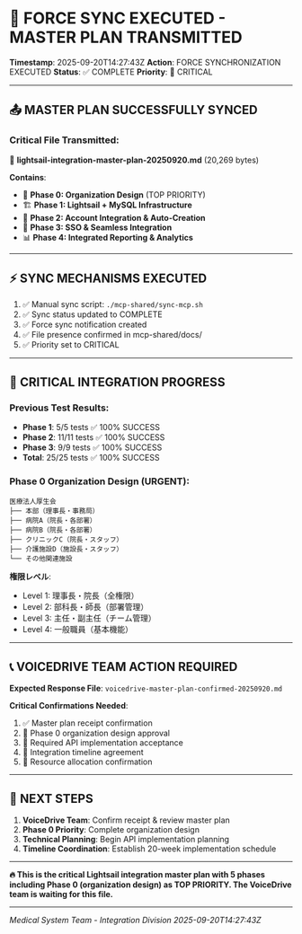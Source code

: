 # 🚨 FORCE SYNC EXECUTED - MASTER PLAN TRANSMITTED

**Timestamp**: 2025-09-20T14:27:43Z
**Action**: FORCE SYNCHRONIZATION EXECUTED
**Status**: ✅ COMPLETE
**Priority**: 🔴 CRITICAL

---

## 📤 MASTER PLAN SUCCESSFULLY SYNCED

### Critical File Transmitted:
📄 **lightsail-integration-master-plan-20250920.md** (20,269 bytes)

**Contains**:
- 🎯 **Phase 0: Organization Design** (TOP PRIORITY)
- 🏗️ **Phase 1: Lightsail + MySQL Infrastructure**
- 🔗 **Phase 2: Account Integration & Auto-Creation**
- 🎨 **Phase 3: SSO & Seamless Integration**
- 📊 **Phase 4: Integrated Reporting & Analytics**

---

## ⚡ SYNC MECHANISMS EXECUTED

1. ✅ Manual sync script: `./mcp-shared/sync-mcp.sh`
2. ✅ Sync status updated to COMPLETE
3. ✅ Force sync notification created
4. ✅ File presence confirmed in mcp-shared/docs/
5. ✅ Priority set to CRITICAL

---

## 🎯 CRITICAL INTEGRATION PROGRESS

### Previous Test Results:
- **Phase 1**: 5/5 tests ✅ 100% SUCCESS
- **Phase 2**: 11/11 tests ✅ 100% SUCCESS
- **Phase 3**: 9/9 tests ✅ 100% SUCCESS
- **Total**: 25/25 tests ✅ 100% SUCCESS

### Phase 0 Organization Design (URGENT):
```
医療法人厚生会
├── 本部（理事長・事務局）
├── 病院A（院長・各部署）
├── 病院B（院長・各部署）
├── クリニックC（院長・スタッフ）
├── 介護施設D（施設長・スタッフ）
└── その他関連施設
```

**権限レベル**:
- Level 1: 理事長・院長（全権限）
- Level 2: 部科長・師長（部署管理）
- Level 3: 主任・副主任（チーム管理）
- Level 4: 一般職員（基本機能）

---

## 📞 VOICEDRIVE TEAM ACTION REQUIRED

**Expected Response File**:
`voicedrive-master-plan-confirmed-20250920.md`

**Critical Confirmations Needed**:
1. ✅ Master plan receipt confirmation
2. 🤝 Phase 0 organization design approval
3. 🔧 Required API implementation acceptance
4. 📅 Integration timeline agreement
5. 👥 Resource allocation confirmation

---

## 🚀 NEXT STEPS

1. **VoiceDrive Team**: Confirm receipt & review master plan
2. **Phase 0 Priority**: Complete organization design
3. **Technical Planning**: Begin API implementation planning
4. **Timeline Coordination**: Establish 20-week implementation schedule

---

**🔥 This is the critical Lightsail integration master plan with 5 phases including Phase 0 (organization design) as TOP PRIORITY. The VoiceDrive team is waiting for this file.**

---

*Medical System Team - Integration Division*
*2025-09-20T14:27:43Z*